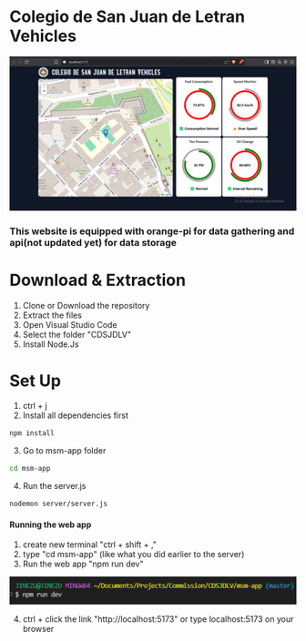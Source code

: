 # Colegio de San Juan de Letran Vehicles

![cdDemo](./msm-app/src/components/dashboard/images/screenDemo.png)

### This website is equipped with orange-pi for data gathering and api(not updated yet) for data storage

# Download & Extraction

1. Clone or Download the repository
2. Extract the files 
3. Open Visual Studio Code
4. Select the folder "CDSJDLV"
5. Install Node.Js 


# Set Up

1. ctrl + j
2. Install all dependencies first
```bash
npm install
```
3. Go to msm-app folder
```bash
cd msm-app
```
4. Run the server.js 
```bash
nodemon server/server.js
``` 

#### Running the web app
1. create new terminal "ctrl + shift + ,"
2. type "cd msm-app" (like what you did earlier to the server)
3. Run the web app "npm run dev"

![runDevDemo](./msm-app/src/components/dashboard/images/runDevDemo.png)

4. ctrl + click the link "http://localhost:5173" or type localhost:5173 on your browser




